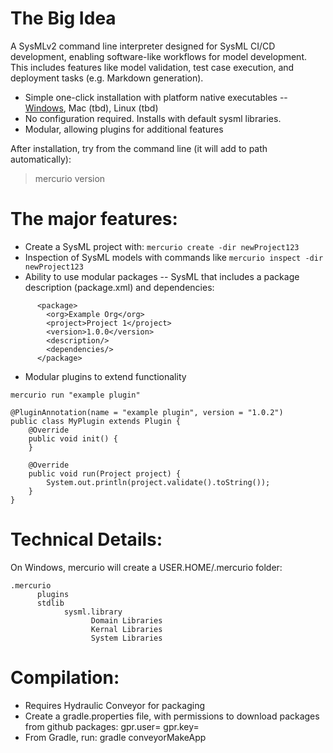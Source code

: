 # The Big Idea

A SysMLv2 command line interpreter designed for SysML CI/CD development, enabling software-like workflows for model development.  This includes features like model validation, test case execution, and deployment tasks (e.g. Markdown generation).

* Simple one-click installation with platform native executables -- [Windows](https://github.com/petrotta/mercurio/releases/latest/download/mercurio.exe), Mac (tbd), Linux (tbd)
* No configuration required.  Installs with default sysml libraries.
* Modular, allowing plugins for additional features

After installation, try from the command line (it will add to path automatically):

> mercurio version



# The major features:
* Create a SysML project with: `mercurio create -dir newProject123`
* Inspection of SysML models with commands like `mercurio inspect -dir newProject123`
* Ability to use modular packages -- SysML that includes a package description (package.xml) and dependencies:
~~~
      <package>
        <org>Example Org</org>
        <project>Project 1</project>
        <version>1.0.0</version>
        <description/>
        <dependencies/>
      </package>
~~~
* Modular plugins to extend functionality

`mercurio run "example plugin"`
~~~ 
@PluginAnnotation(name = "example plugin", version = "1.0.2")
public class MyPlugin extends Plugin {
    @Override
    public void init() {
    }

    @Override
    public void run(Project project) {
        System.out.println(project.validate().toString());
    }
}
~~~

# Technical Details:
On Windows, mercurio will create a USER.HOME/.mercurio folder:

~~~
.mercurio
      plugins
      stdlib
            sysml.library
                  Domain Libraries
                  Kernal Libraries
                  System Libraries
~~~

# Compilation:
* Requires Hydraulic Conveyor for packaging
* Create a gradle.properties file, with permissions to download packages from github packages:
  gpr.user=<username>
  gpr.key=<key>
* From Gradle, run:
  gradle conveyorMakeApp





